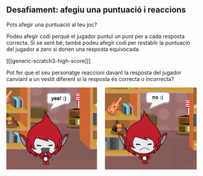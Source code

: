 ## Desafiament: afegiu una puntuació i reaccions

Pots afegir una puntuació al teu joc?

Podeu afegir codi perquè el jugador puntuï un punt per a cada resposta correcta. Si se sent bé, també podeu afegir codi per restablir la puntuació del jugador a zero si donen una resposta equivocada.

[[[generic-scratch3-high-score]]]

Pot fer que el seu personatge reaccioni davant la resposta del jugador canviant a un vestit diferent si la resposta és correcta o incorrecta?

![captura de pantalla](images/brain-costume.png)